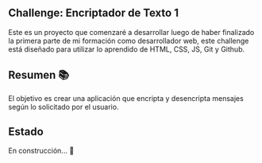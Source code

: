 ## Challenge: Encriptador de Texto 1️

Este es un proyecto que comenzaré a desarrollar luego de haber finalizado la primera parte de mi formación como desarrollador web, este challenge está diseñado para utilizar lo aprendido de HTML, CSS, JS, Git y Github.

## Resumen 📚

El objetivo es crear una aplicación que encripta y desencripta mensajes según lo solicitado por el usuario.

## Estado

En construcción... 🧰
